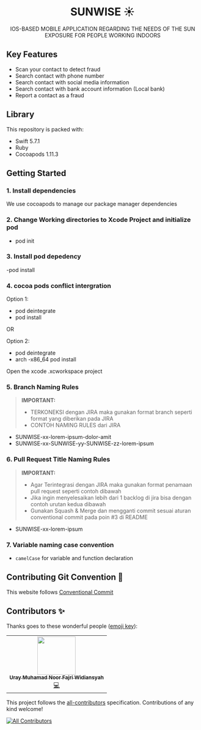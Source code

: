 <h1 align="center">
  SUNWISE ☀️
  <br>
</h1>

<div align="center">
  <p align="center">
    IOS-BASED MOBILE APPLICATION REGARDING THE NEEDS OF THE SUN EXPOSURE FOR PEOPLE WORKING INDOORS
    <br />
  </p>
</div>

## Key Features

- Scan your contact to detect fraud
- Search contact with phone number
- Search contact with social media information
- Search contact with bank account information (Local bank)
- Report a contact as a fraud

## Library

This repository is packed with:
-   Swift 5.7.1
-   Ruby 
-   Cocoapods 1.11.3

## Getting Started

### 1. Install dependencies

We use cocoapods to manage our package manager dependencies

### 2. Change Working directories to Xcode Project and initialize pod

- pod init

### 3. Install pod depedency

-pod install

### 4. cocoa pods conflict intergration
Option 1:
- pod deintegrate
- pod install

OR

Option 2:
- pod deintegrate
- arch -x86_64 pod install

Open the xcode .xcworkspace project

### 5. Branch Naming Rules
> **IMPORTANT:**  
> - TERKONEKSI dengan JIRA maka gunakan format branch seperti format yang diberikan pada JIRA
> - CONTOH NAMING RULES dari JIRA

- SUNWISE-xx-lorem-ipsum-dolor-amit
- SUNWISE-xx-SUNWISE-yy-SUNWISE-zz-lorem-ipsum

### 6. Pull Request Title Naming Rules
> **IMPORTANT:**  
> - Agar Terintegrasi dengan JIRA maka gunakan format penamaan pull request seperti contoh dibawah
> - Jika ingin menyelesaikan lebih dari 1 backlog di jira bisa dengan contoh urutan kedua dibawah
> - Gunakan Squash & Merge dan mengganti commit sesuai aturan conventional commit pada poin #3 di README

- SUNWISE-xx-lorem-ipsum

### 7. Variable naming case convention
- `camelCase` for variable and function declaration


## Contributing Git Convention 💬

This website follows [Conventional Commit](https://www.conventionalcommits.org/en/v1.0.0/)

## Contributors ✨

Thanks goes to these wonderful people ([emoji key](https://allcontributors.org/docs/en/emoji-key)):

<!-- ALL-CONTRIBUTORS-LIST:START - Do not remove or modify this section -->
<!-- prettier-ignore-start -->
<!-- markdownlint-disable -->
<table>
  <tr>
    <td align="center"><a href="https://github.com/urayfajri"><img src="https://avatars.githubusercontent.com/u/77041388?v=4?s=100" width="100px;" alt=""/><br /><sub><b>Uray Muhamad Noor Fajri Widiansyah</b></sub></a><br /><a href="https://github.com/raadyaa/CEPU-MC2/commits?author=urayfajri" title="Code">💻</a></td>
 </tr>
</table>

<!-- markdownlint-restore -->
<!-- prettier-ignore-end -->

<!-- ALL-CONTRIBUTORS-LIST:END -->
This project follows the [all-contributors](https://github.com/all-contributors/all-contributors) specification. Contributions of any kind welcome!

<!-- ALL-CONTRIBUTORS-BADGE:START - Do not remove or modify this section -->
[![All Contributors](https://img.shields.io/badge/all_contributors-2-orange.svg?style=flat-square)](#contributors-)
<!-- ALL-CONTRIBUTORS-BADGE:END -->
